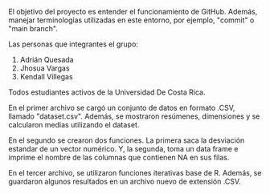 El objetivo del proyecto es entender el funcionamiento de GitHub. Además,
manejar terminologías utilizadas en este entorno, por ejemplo, "commit" o "main branch".

Las personas que integrantes el grupo:

1. Adrián Quesada
2. Jhosua Vargas
3. Kendall Villegas

Todos estudiantes activos de la Universidad De Costa Rica.

En el primer archivo se cargó un conjunto de datos en formato .CSV, llamado "dataset.csv".
Además, se mostraron resúmenes, dimensiones y se calcularon medias utilizando el dataset.

En el segundo se crearon dos funciones. La primera saca la desviación estandar de un vector
numérico. Y, la segunda, toma un data frame e imprime el nombre de las columnas que contienen NA en sus filas.

En el tercer archivo, se utilizaron funciones iterativas base de R. Además, se guardaron
algunos resultados en un archivo nuevo de extensión .CSV.
